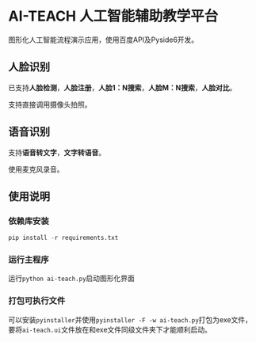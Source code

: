 # AI-TEACH 人工智能辅助教学平台
图形化人工智能流程演示应用，使用百度API及Pyside6开发。

## 人脸识别
已支持**人脸检测**，**人脸注册**，**人脸1：N搜索**，**人脸M：N搜索**，**人脸对比**。

支持直接调用摄像头拍照。

## 语音识别
支持**语音转文字**，**文字转语音**。

使用麦克风录音。

## 使用说明
### 依赖库安装
```python
pip install -r requirements.txt
```
### 运行主程序
运行`python ai-teach.py`启动图形化界面
### 打包可执行文件
可以安装`pyinstaller`并使用`pyinstaller -F -w ai-teach.py`打包为exe文件，要将`ai-teach.ui`文件放在和exe文件同级文件夹下才能顺利启动。
